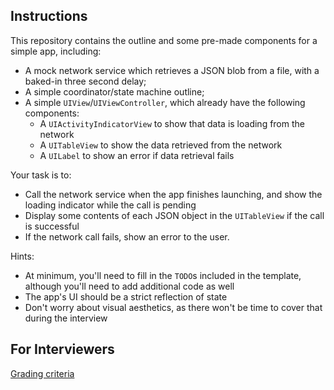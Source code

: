 ## Instructions

This repository contains the outline and some pre-made components for a simple app, including:
* A mock network service which retrieves a JSON blob from a file, with a baked-in three second delay;
* A simple coordinator/state machine outline;
* A simple `UIView`/`UIViewController`, which already have the following components:
    * A `UIActivityIndicatorView` to show that data is loading from the network
    * A `UITableView` to show the data retrieved from the network
    * A `UILabel` to show an error if data retrieval fails

Your task is to:
- Call the network service when the app finishes launching, and show the loading indicator while the call is pending
- Display some contents of each JSON object in the `UITableView` if the call is successful
- If the network call fails, show an error to the user.

Hints:
- At minimum, you'll need to fill in the `TODO`s included in the template, although you'll need to add additional code as well
- The app's UI should be a strict reflection of state
- Don't worry about visual aesthetics, as there won't be time to cover that during the interview

## For Interviewers

[Grading criteria](https://aspirationpartners.atlassian.net/wiki/spaces/EN/pages/1442218860/iOS+Interviews+-+Networking+App)
